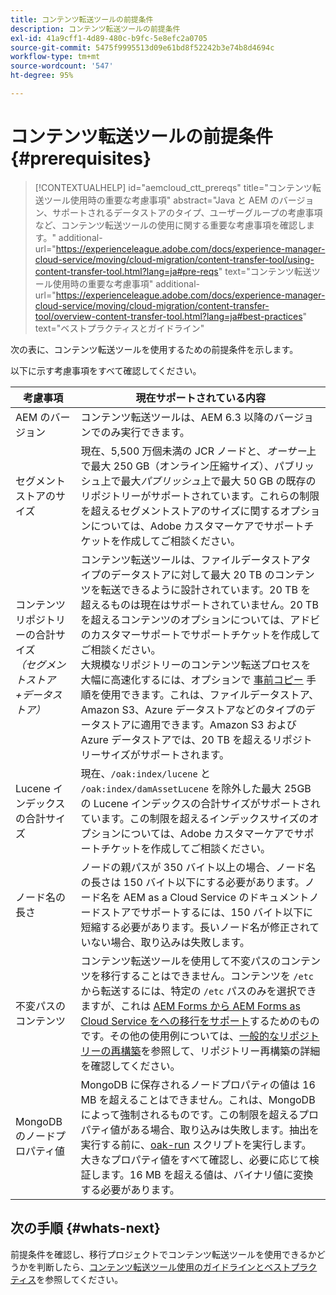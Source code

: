 ```yaml
---
title: コンテンツ転送ツールの前提条件
description: コンテンツ転送ツールの前提条件
exl-id: 41a9cff1-4d89-480c-b9fc-5e8efc2a0705
source-git-commit: 5475f9995513d09e61bd8f52242b3e74b8d4694c
workflow-type: tm+mt
source-wordcount: '547'
ht-degree: 95%

---
```


# コンテンツ転送ツールの前提条件 {#prerequisites}

>[!CONTEXTUALHELP]
>id="aemcloud_ctt_prereqs"
>title="コンテンツ転送ツール使用時の重要な考慮事項"
>abstract="Java と AEM のバージョン、サポートされるデータストアのタイプ、ユーザーグループの考慮事項など、コンテンツ転送ツールの使用に関する重要な考慮事項を確認します。"
>additional-url="https://experienceleague.adobe.com/docs/experience-manager-cloud-service/moving/cloud-migration/content-transfer-tool/using-content-transfer-tool.html?lang=ja#pre-reqs" text="コンテンツ転送ツール使用時の重要な考慮事項"
>additional-url="https://experienceleague.adobe.com/docs/experience-manager-cloud-service/moving/cloud-migration/content-transfer-tool/overview-content-transfer-tool.html?lang=ja#best-practices" text="ベストプラクティスとガイドライン"

次の表に、コンテンツ転送ツールを使用するための前提条件を示します。

以下に示す考慮事項をすべて確認してください。

| 考慮事項 | 現在サポートされている内容 |
|---------------------------------------------------------------------|--------------------------------------------------------------------------------------------------------------------------------------------------------------------------------------------------------------------------------------------------------------------------------------------------------------------------------------------------------------------------------------------------------------------------------------------------------------------------------------------------------------------------------------------------------------------------------------------------------------------------------------------------------------------------------------------------------------------------------------------------------------------|
| AEM のバージョン | コンテンツ転送ツールは、AEM 6.3 以降のバージョンでのみ実行できます。 |
| セグメントストアのサイズ | 現在、5,500 万個未満の JCR ノードと、*オーサー*&#x200B;上で最大 250 GB（オンライン圧縮サイズ）、パブリッシュ上で最大&#x200B;*パブリッシュ*&#x200B;上で最大 50 GB の既存のリポジトリーがサポートされています。これらの制限を超えるセグメントストアのサイズに関するオプションについては、Adobe カスタマーケアでサポートチケットを作成してご相談ください。 |
| コンテンツリポジトリーの合計サイズ&#x200B;<br>*（セグメントストア+データストア）* | コンテンツ転送ツールは、ファイルデータストアタイプのデータストアに対して最大 20 TB のコンテンツを転送できるように設計されています。20 TB を超えるものは現在はサポートされていません。20 TB を超えるコンテンツのオプションについては、アドビのカスタマーサポートでサポートチケットを作成してご相談ください。<br>大規模なリポジトリーのコンテンツ転送プロセスを大幅に高速化するには、オプションで [事前コピー](https://experienceleague.adobe.com/docs/experience-manager-cloud-service/moving/cloud-migration/content-transfer-tool/handling-large-content-repositories.html?lang=ja#setting-up-pre-copy-step) 手順を使用できます。これは、ファイルデータストア、Amazon S3、Azure データストアなどのタイプのデータストアに適用できます。Amazon S3 および Azure データストアでは、20 TB を超えるリポジトリーサイズがサポートされます。 |
| Lucene インデックスの合計サイズ | 現在、`/oak:index/lucene` と `/oak:index/damAssetLucene` を除外した最大 25GB の Lucene インデックスの合計サイズがサポートされています。この制限を超えるインデックスサイズのオプションについては、Adobe カスタマーケアでサポートチケットを作成してご相談ください。 |
| ノード名の長さ | ノードの親パスが 350 バイト以上の場合、ノード名の長さは 150 バイト以下にする必要があります。ノード名を AEM as a Cloud Service のドキュメントノードストアでサポートするには、150 バイト以下に短縮する必要があります。長いノード名が修正されていない場合、取り込みは失敗します。 |
| 不変パスのコンテンツ | コンテンツ転送ツールを使用して不変パスのコンテンツを移行することはできません。コンテンツを `/etc` から転送するには、特定の `/etc` パスのみを選択できますが、これは [AEM Forms から AEM Forms as Cloud Service をへの移行をサポート](https://experienceleague.adobe.com/docs/experience-manager-forms-cloud-service/forms/migrate-to-forms-as-a-cloud-service.html#paths-of-various-aem-forms-specific-assets)するためのものです。その他の使用例については、[一般的なリポジトリーの再構築](https://experienceleague.adobe.com/docs/experience-manager-64/deploying/restructuring/all-repository-restructuring-in-aem-6-4.html#restructuring)を参照して、リポジトリー再構築の詳細を確認してください。 |
| MongoDB のノードプロパティ値 | MongoDB に保存されるノードプロパティの値は 16 MB を超えることはできません。これは、MongoDB によって強制されるものです。この制限を超えるプロパティ値がある場合、取り込みは失敗します。抽出を実行する前に、[oak-run](https://repo1.maven.org/maven2/org/apache/jackrabbit/oak-run/1.38.0/oak-run-1.38.0.jar) スクリプトを実行します。大きなプロパティ値をすべて確認し、必要に応じて検証します。16 MB を超える値は、バイナリ値に変換する必要があります。 |

## 次の手順 {#whats-next}

前提条件を確認し、移行プロジェクトでコンテンツ転送ツールを使用できるかどうかを判断したら、[コンテンツ転送ツール使用のガイドラインとベストプラクティス](https://experienceleague.adobe.com/docs/experience-manager-cloud-service/moving/cloud-migration/content-transfer-tool/guidelines-best-practices-content-transfer-tool.html)を参照してください。
